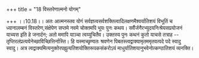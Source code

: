 +++
title = "18 विस्तरेणात्मनो योगम्"

+++
।।10.18।। अतः आत्मनस्तव योगं सर्वज्ञत्वसर्वशक्तित्वादिलक्षणमैश्वर्यातिशयं
विभूतिं च ध्यानालम्बनं विस्तरेण,संक्षेपेण सप्तमे नवमे चोक्तमपि भूयः पुनः
कथय। सर्वैर्जनैरभ्युदयनिःश्रेयसप्रयोजनं याच्यस इति हे जनार्दन; अतो ममापि
याञ्चा त्वय्युचितैव। उक्तस्य पुनः कथनं कुतो याचसे तत्राह --
तृप्तिरलंप्रत्ययेनेच्छाविच्छित्तिर्नास्ति। हि यस्माच्छृण्वतः श्रवणेन
पिबतस्त्वद्वाक्यामृतममृतवत्पदे पदे स्वादु स्वादु। अत्र
त्वद्वाक्यमित्यनुक्तेरपह्नुत्यतिशयोक्तिरूपकसंकरोऽयं
माधुर्यातिशयानुभवेनोत्कण्ठातिशयं व्यनक्ति।
